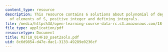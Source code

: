 ```yaml
---
content_type: resource
description: This resource contains 6 solutions about polynomial of degree n, number
  of elements of S, positive integer and defining integrals.
file: /media/https%3A/open-learning-course-data-rc.s3.amazonaws.com/18-014-calculus-with-theory-fall-2010/8c6d9854d47edac1313349289e0236cf_MIT18_014F10_pset2sols.pdf
file_type: application/pdf
resourcetype: Document
title: MIT18_014F10_pset2sols.pdf
uid: 8c6d9854-d47e-dac1-3133-49289e0236cf
---
```

